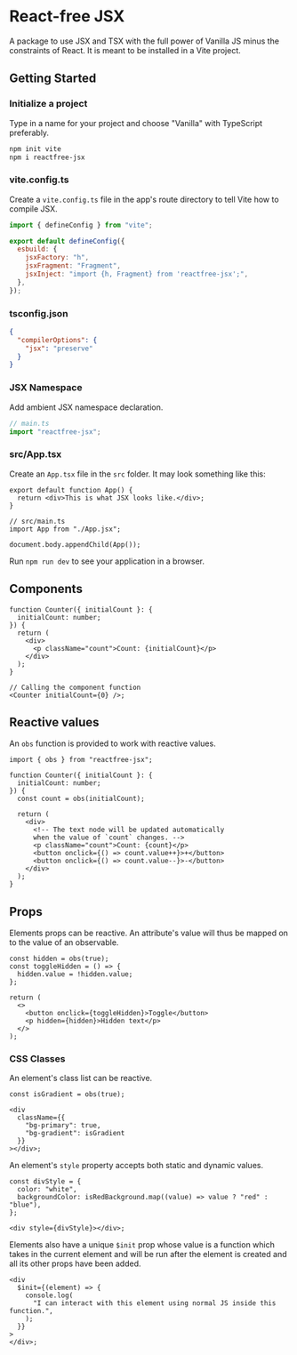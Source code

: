 # React-free JSX

A package to use JSX and TSX with the full power of Vanilla JS minus the
constraints of React. It is meant to be installed in a Vite project.

## Getting Started

### Initialize a project

Type in a name for your project and choose "Vanilla" with TypeScript preferably.

```bash
npm init vite
npm i reactfree-jsx
```

### vite.config.ts

Create a `vite.config.ts` file in the app's route directory to tell Vite how to compile JSX.

```javascript
import { defineConfig } from "vite";

export default defineConfig({
  esbuild: {
    jsxFactory: "h",
    jsxFragment: "Fragment",
    jsxInject: "import {h, Fragment} from 'reactfree-jsx';",
  },
});
```

### tsconfig.json

```json
{
  "compilerOptions": {
    "jsx": "preserve"
  }
}
```

### JSX Namespace

Add ambient JSX namespace declaration.

```typescript
// main.ts
import "reactfree-jsx";
```

### src/App.tsx

Create an `App.tsx` file in the `src` folder. It may look something like this:

```tsx
export default function App() {
  return <div>This is what JSX looks like.</div>;
}

// src/main.ts
import App from "./App.jsx";

document.body.appendChild(App());
```

Run `npm run dev` to see your application in a browser.

## Components

```tsx
function Counter({ initialCount }: {
  initialCount: number;
}) {
  return (
    <div>
      <p className="count">Count: {initialCount}</p>
    </div>
  );
}

// Calling the component function
<Counter initialCount={0} />;
```

## Reactive values

An `obs` function is provided to work with reactive values.

```tsx
import { obs } from "reactfree-jsx";

function Counter({ initialCount }: {
  initialCount: number;
}) {
  const count = obs(initialCount);

  return (
    <div>
      <!-- The text node will be updated automatically
      when the value of `count` changes. -->
      <p className="count">Count: {count}</p>
      <button onclick={() => count.value++}>+</button>
      <button onclick={() => count.value--}>-</button>
    </div>
  );
}
```

## Props

Elements props can be reactive. An attribute's value will
thus be mapped on to the value of an observable.

```tsx
const hidden = obs(true);
const toggleHidden = () => {
  hidden.value = !hidden.value;
};

return (
  <>
    <button onclick={toggleHidden}>Toggle</button>
    <p hidden={hidden}>Hidden text</p>
  </>
);
```

### CSS Classes

An element's class list can be reactive.

```tsx
const isGradient = obs(true);

<div
  className={{
    "bg-primary": true,
    "bg-gradient": isGradient
  }}
></div>;
```

An element's `style` property accepts both static and dynamic values.

```tsx
const divStyle = {
  color: "white",
  backgroundColor: isRedBackground.map((value) => value ? "red" : "blue"),
};

<div style={divStyle}></div>;
```

Elements also have a unique `$init` prop whose value is a function which takes
in the current element and will be run after the element is created and all its
other props have been added.

```tsx
<div
  $init={(element) => {
    console.log(
      "I can interact with this element using normal JS inside this function.",
    );
  }}
>
</div>;
```
